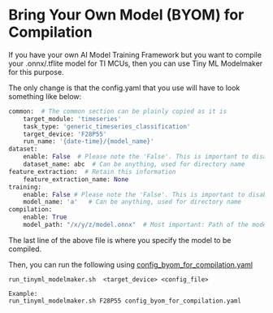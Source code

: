 # Bring Your Own Model (BYOM) for Compilation

If you have your own AI Model Training Framework but you want to compile your .onnx/.tflite model for TI MCUs, then you can use Tiny ML Modelmaker for this purpose.

The only change is that the config.yaml that you use will have to look something like below:
```python
common:  # The common section can be plainly copied as it is
    target_module: 'timeseries'
    task_type: 'generic_timeseries_classification'     
    target_device: 'F28P55'
    run_name: '{date-time}/{model_name}'
dataset:
    enable: False  # Please note the 'False'. This is important to disable data loading which is not important
    dataset_name: abc  # Can be anything, used for directory name 
feature_extraction:  # Retain this information
    feature_extraction_name: None
training:
    enable: False # Please note the 'False'. This is important to disable data loading which is not important
    model_name: 'a'   # Can be anything, used for directory name 
compilation:
    enable: True
    model_path: "/x/y/z/model.onnx"  # Most important: Path of the model to be compiled
```
The last line of the above file is where you specify the model to be compiled.

Then, you can run the following using [config_byom_for_compilation.yaml](..%2Fconfig_byom_for_compilation.yaml)
```
run_tinyml_modelmaker.sh  <target_device> <config_file>

Example:
run_tinyml_modelmaker.sh F28P55 config_byom_for_compilation.yaml
```
